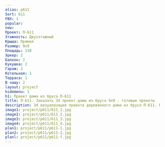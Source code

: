 ```yaml
---
alias: p611
Sort: 611
FBX: 1
popular: 
new: 
Проект: П-611
Этажность: Двухэтажный
Крыша: Прямая
Размер: 9х9
Площадь: 138
Эркер: 2
Балкон: 2
Кукушка: 2
Гараж: 2
Котельная: 1
Терраса: 1
В чашу: 2
layout: project
hidemenu: 1
h1: Проект дома из бруса П-611
title: П-611. Заказать 3d проект дома из бруса 9х9 - готовые проекты
description: 3d визуализация проекта деревянного дома из бруса П-611. Площадь 138 м2, размер 9х9. Вы можете внести любые изменения в проект.
image1: project/p611/611_1.jpg
image2: project/p611/611_2.jpg
image3: project/p611/611_3.jpg
image4: project/p611/611_4.jpg
plan1: project/p611/p611-1.jpg
plan2: project/p611/p611-2.jpg
planl: project/p611/p611-f.jpg
---
```


